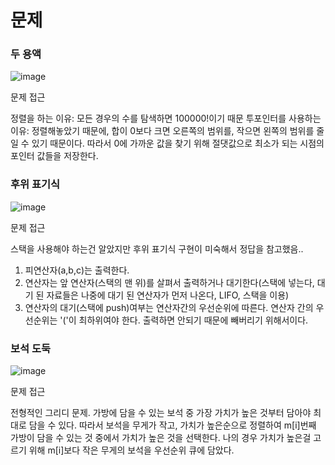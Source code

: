 # 문제
### 두 용액
![image](https://user-images.githubusercontent.com/25299428/154213024-edc752b4-3904-439b-9a60-f269b6e6d21d.png)


문제 접근

정렬을 하는 이유: 모든 경우의 수를 탐색하면 100000!이기 때문
투포인터를 사용하는 이유: 정렬해놓았기 때문에, 합이 0보다 크면 오른쪽의 범위를, 작으면 왼쪽의 범위를 줄일 수 있기 때문이다. 따라서 0에 가까운 값을 찾기 위해 절댓값으로 최소가 되는
시점의 포인터 값들을 저장한다.

### 후위 표기식
![image](https://user-images.githubusercontent.com/25299428/154398125-735d1e34-72fe-4ff4-88e9-fb2a89d22ce5.png)

문제 접근

스택을 사용해야 하는건 알았지만 후위 표기식 구현이 미숙해서 정답을 참고했음.. 
1. 피연산자(a,b,c)는 출력한다. 
2. 연산자는 앞 연산자(스택의 맨 위)를 살펴서 출력하거나 대기한다(스택에 넣는다, 대기 된 자료들은 나중에 대기 된 연산자가 먼저 나온다, LIFO, 스택을 이용) 
3. 연산자의 대기(스택에 push)여부는 연산자간의 우선순위에 따른다.
연산자 간의 우선순위는 '('이 최하위여야 한다. 출력하면 안되기 때문에 빼버리기 위해서이다.

### 보석 도둑
![image](https://user-images.githubusercontent.com/25299428/154398369-97670f8a-514d-4ade-979a-598247cdc6ca.png)


문제 접근

전형적인 그리디 문제. 가방에 담을 수 있는 보석 중 가장 가치가 높은 것부터 담아야 최대로 담을 수 있다.
따라서 보석을 무게가 작고, 가치가 높은순으로 정렬하여 m[i]번째 가방이 담을 수 있는 것 중에서 가치가 높은 것을 선택한다.
나의 경우 가치가 높은걸 고르기 위해 m[i]보다 작은 무게의 보석을 우선순위 큐에 담았다.
